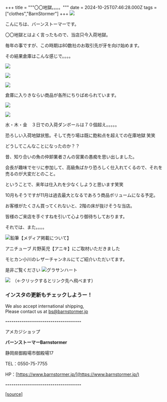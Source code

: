 +++
title = """〇〇地獄。。。。"""
date = 2024-10-25T07:46:28.000Z
tags = ["clothes","BarnStormer"]
+++
[![](https://stat.ameba.jp/user_images/20231023/16/barnstormer-go/b2/03/p/o0420015015354743273.png)](https://ameblo.jp/barnstormer-go/entry-12825670498.html)

こんにちは、バーンストーマーです。

〇〇地獄とはよく言ったもので、当店只今入荷地獄。

毎年の事ですが、この時期は80数社のお取引先が牙を向け始めます。

その結果倉庫はこんな感じで。。。。

[![](https://stat.ameba.jp/user_images/20241025/15/barnstormer-go/7a/78/j/o0466070015502047873.jpg)](https://stat.ameba.jp/user_images/20241025/15/barnstormer-go/7a/78/j/o0466070015502047873.jpg)

[![](https://stat.ameba.jp/user_images/20241025/15/barnstormer-go/99/7a/j/o0466070015502047875.jpg)](https://stat.ameba.jp/user_images/20241025/15/barnstormer-go/99/7a/j/o0466070015502047875.jpg)

[![](https://stat.ameba.jp/user_images/20241025/15/barnstormer-go/e0/b0/j/o0466070015502047876.jpg)](https://stat.ameba.jp/user_images/20241025/15/barnstormer-go/e0/b0/j/o0466070015502047876.jpg)

倉庫に入りきならい商品が各所にちりばめられています。

[![](https://stat.ameba.jp/user_images/20241025/15/barnstormer-go/34/01/j/o0466070015502047871.jpg)](https://stat.ameba.jp/user_images/20241025/15/barnstormer-go/34/01/j/o0466070015502047871.jpg)

[![](https://stat.ameba.jp/user_images/20241025/15/barnstormer-go/c8/67/j/o0466070015502047868.jpg)](https://stat.ameba.jp/user_images/20241025/15/barnstormer-go/c8/67/j/o0466070015502047868.jpg)

水・木・金　３日での入荷ダンボールは７０個超え。。。。。

恐ろしい入荷地獄状態。そして売り場は既に飽和点を超えての在庫地獄 笑笑

どうしてこんなことになったのか？？

昔、知り合いの魚の仲卸業者さんの営業の愚痴を思い出しました。

会長が趣味でセリに参加して、高級魚ばかり恐ろしく仕入れてくるので、それを売るのが大変だとのこと。

ということで、来年は仕入れを少なくしようと思います笑笑

10月もそうですが11月は過去最大となるであろう商品ボリュームになる予定。

お客様がたくさん買ってくれないと、2階の床が抜けそうな当店。

皆様のご来店を手ぐすねを引いて心より御待ちしております。

それでは、また。。。。

![鉛筆](https://stat100.ameba.jp/blog/ucs/img/char/char3/519.png)【メディア掲載について】

アニチューブ 片野英児【アニキ】にご取材いただきました

モヒカン小川のレザーチャンネルにてご紹介いただいてます。

是非ご覧ください ![グラサンハート](https://stat100.ameba.jp/blog/ucs/img/char/char3/148.png)

[![](https://stat.ameba.jp/user_images/20230412/16/barnstormer-go/6a/23/p/o0108010815269242493.png)](https://www.instagram.com/barnstormer_daily/)　（←クリックするとリンク先へ飛べます）

### インスタの更新もチェックしようー！

We also accept international shipping,  
Please contact us at bs@barnstormer.jp

**\-------------------------------------**

アメカジショップ

**バーンストーマーBarnstormer**

静岡県御殿場市御殿場17

TEL：0550-75-7755

HP：[https://www.barnstormer.jp/](https://www.barnstormer.jp/)

**\-------------------------------------**

[[source]](https://ameblo.jp/barnstormer-go/entry-12872575897.html)
